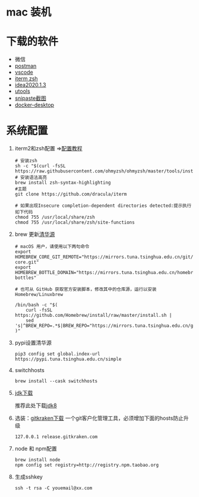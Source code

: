 # mac 装机

# 下载的软件
- 微信
- [postman](https://www.postman.com/downloads/)
- [vscode](https://code.visualstudio.com/download)
- [iterm zsh](https://iterm2.com/downloads.html)
- [idea2020.1.3](https://www.jetbrains.com/idea/download/other.html)
- [utools](https://u.tools/)
- [snipaste截图](https://zh.snipaste.com/)
- [docker-desktop](https://www.docker.com/products/docker-desktop)

# 系统配置

1. iterm2和zsh配置 =>[配置教程](https://vincef0ng.cn/post/iterm2-for-mac-tutorial/#%E6%95%88%E6%9E%9C)
    ```
    # 安装zsh
    sh -c "$(curl -fsSL https://raw.githubusercontent.com/ohmyzsh/ohmyzsh/master/tools/install.sh)"
    # 安装语法高亮
    brew install zsh-syntax-highlighting
    #主题
    git clone https://github.com/dracula/iterm

    # 如果出现Insecure completion-dependent directories detected:提示执行如下代码
    chmod 755 /usr/local/share/zsh
    chmod 755 /usr/local/share/zsh/site-functions

    ```

2. brew 更新[清华源](https://mirrors.tuna.tsinghua.edu.cn/help/homebrew/)

    ```
    # macOS 用户，请使用以下两句命令
    export HOMEBREW_CORE_GIT_REMOTE="https://mirrors.tuna.tsinghua.edu.cn/git/homebrew/homebrew-core.git"
    export HOMEBREW_BOTTLE_DOMAIN="https://mirrors.tuna.tsinghua.edu.cn/homebrew-bottles"

    # 也可从 GitHub 获取官方安装脚本，修改其中的仓库源，运行以安装 Homebrew/Linuxbrew

    /bin/bash -c "$(
        curl -fsSL https://github.com/Homebrew/install/raw/master/install.sh |
        sed 's|^BREW_REPO=.*$|BREW_REPO="https://mirrors.tuna.tsinghua.edu.cn/git/homebrew/brew.git"|g'
    )"
    ```

3. pypi设置清华源

    ```shell
    pip3 config set global.index-url https://pypi.tuna.tsinghua.edu.cn/simple
    ```
4. switchhosts

    ```shell
    brew install --cask switchhosts
    ```
5. [jdk下载](https://github.com/LilithBristol/javajdkforwinx64)

    推荐此处下载[jdk8](https://github.com/frekele/oracle-java/releases)
6. 选装：[gitkraken下载](https://release.axocdn.com/darwin/GitKraken-v6.5.1.zip) 一个git客户化管理工具，必须增加下面的hosts防止升级

    ```
    127.0.0.1 release.gitkraken.com
    ```
7. node 和 npm配置

    ```
    brew install node
    npm config set registry=http://registry.npm.taobao.org
    ```

8. 生成sshkey

    ```
    ssh -t rsa -C youemail@xx.com
    ```

